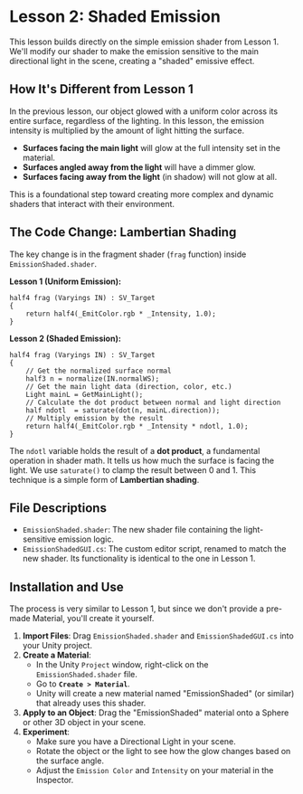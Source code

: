# Lesson 2: Shaded Emission

This lesson builds directly on the simple emission shader from Lesson 1. We'll modify our shader to make the emission sensitive to the main directional light in the scene, creating a "shaded" emissive effect.

## How It's Different from Lesson 1

In the previous lesson, our object glowed with a uniform color across its entire surface, regardless of the lighting. In this lesson, the emission intensity is multiplied by the amount of light hitting the surface.

*   **Surfaces facing the main light** will glow at the full intensity set in the material.
*   **Surfaces angled away from the light** will have a dimmer glow.
*   **Surfaces facing away from the light** (in shadow) will not glow at all.

This is a foundational step toward creating more complex and dynamic shaders that interact with their environment.

## The Code Change: Lambertian Shading

The key change is in the fragment shader (`frag` function) inside `EmissionShaded.shader`.

**Lesson 1 (Uniform Emission):**
```hlsl
half4 frag (Varyings IN) : SV_Target
{
    return half4(_EmitColor.rgb * _Intensity, 1.0);
}
```

**Lesson 2 (Shaded Emission):**
```hlsl
half4 frag (Varyings IN) : SV_Target
{
    // Get the normalized surface normal
    half3 n = normalize(IN.normalWS);
    // Get the main light data (direction, color, etc.)
    Light mainL = GetMainLight();
    // Calculate the dot product between normal and light direction
    half ndotl  = saturate(dot(n, mainL.direction));
    // Multiply emission by the result
    return half4(_EmitColor.rgb * _Intensity * ndotl, 1.0);
}
```
The `ndotl` variable holds the result of a **dot product**, a fundamental operation in shader math. It tells us how much the surface is facing the light. We use `saturate()` to clamp the result between 0 and 1. This technique is a simple form of **Lambertian shading**.

## File Descriptions

*   `EmissionShaded.shader`: The new shader file containing the light-sensitive emission logic.
*   `EmissionShadedGUI.cs`: The custom editor script, renamed to match the new shader. Its functionality is identical to the one in Lesson 1.

## Installation and Use

The process is very similar to Lesson 1, but since we don't provide a pre-made Material, you'll create it yourself.

1.  **Import Files**: Drag `EmissionShaded.shader` and `EmissionShadedGUI.cs` into your Unity project.
2.  **Create a Material**:
    *   In the Unity `Project` window, right-click on the `EmissionShaded.shader` file.
    *   Go to **`Create > Material`**.
    *   Unity will create a new material named "EmissionShaded" (or similar) that already uses this shader.
3.  **Apply to an Object**: Drag the "EmissionShaded" material onto a Sphere or other 3D object in your scene.
4.  **Experiment**:
    *   Make sure you have a Directional Light in your scene.
    *   Rotate the object or the light to see how the glow changes based on the surface angle.
    *   Adjust the `Emission Color` and `Intensity` on your material in the Inspector.
